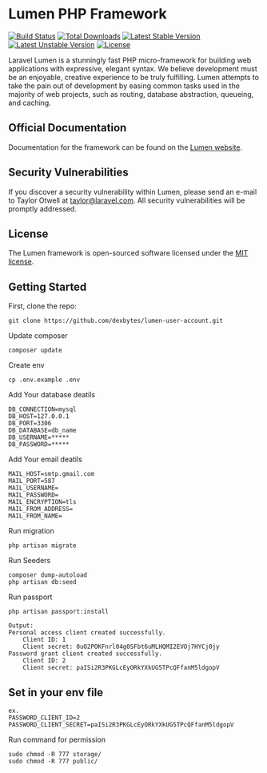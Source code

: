 # Lumen PHP Framework

[![Build Status](https://travis-ci.org/laravel/lumen-framework.svg)](https://travis-ci.org/laravel/lumen-framework)
[![Total Downloads](https://poser.pugx.org/laravel/lumen-framework/d/total.svg)](https://packagist.org/packages/laravel/lumen-framework)
[![Latest Stable Version](https://poser.pugx.org/laravel/lumen-framework/v/stable.svg)](https://packagist.org/packages/laravel/lumen-framework)
[![Latest Unstable Version](https://poser.pugx.org/laravel/lumen-framework/v/unstable.svg)](https://packagist.org/packages/laravel/lumen-framework)
[![License](https://poser.pugx.org/laravel/lumen-framework/license.svg)](https://packagist.org/packages/laravel/lumen-framework)

Laravel Lumen is a stunningly fast PHP micro-framework for building web applications with expressive, elegant syntax. We believe development must be an enjoyable, creative experience to be truly fulfilling. Lumen attempts to take the pain out of development by easing common tasks used in the majority of web projects, such as routing, database abstraction, queueing, and caching.

## Official Documentation

Documentation for the framework can be found on the [Lumen website](https://lumen.laravel.com/docs).

## Security Vulnerabilities

If you discover a security vulnerability within Lumen, please send an e-mail to Taylor Otwell at taylor@laravel.com. All security vulnerabilities will be promptly addressed.

## License

The Lumen framework is open-sourced software licensed under the [MIT license](https://opensource.org/licenses/MIT).

## Getting Started 

First, clone the repo:

    git clone https://github.com/dexbytes/lumen-user-account.git

Update composer

    composer update

Create env 

    cp .env.example .env

Add Your database deatils

    DB_CONNECTION=mysql
    DB_HOST=127.0.0.1
    DB_PORT=3306
    DB_DATABASE=db_name
    DB_USERNAME=*****
    DB_PASSWORD=*****

Add Your email deatils

    MAIL_HOST=smtp.gmail.com
    MAIL_PORT=587
    MAIL_USERNAME=
    MAIL_PASSWORD=
    MAIL_ENCRYPTION=tls
    MAIL_FROM_ADDRESS=
    MAIL_FROM_NAME=

Run migration 

    php artisan migrate

Run Seeders

    composer dump-autoload
    php artisan db:seed

Run passport

    php artisan passport:install

    Output:
    Personal access client created successfully.
        Client ID: 1
        Client secret: 0uO2POKFnrl04g0SFbt6uMLHQMI2EVOj7HYCj0jy
    Password grant client created successfully.
        Client ID: 2
        Client secret: paISi2R3PKGLcEyORkYXkUG5TPcQFfanM5ldgopV

## Set in your env file 
    ex. 
    PASSWORD_CLIENT_ID=2
    PASSWORD_CLIENT_SECRET=paISi2R3PKGLcEyORkYXkUG5TPcQFfanM5ldgopV

Run command for permission

    sudo chmod -R 777 storage/
    sudo chmod -R 777 public/



